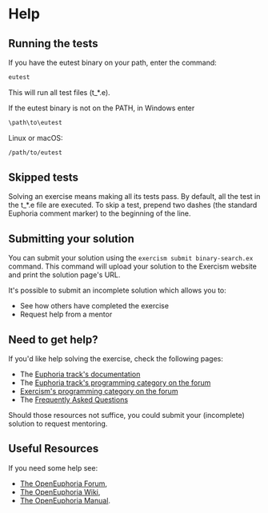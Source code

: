 # Help

## Running the tests

If you have the eutest binary on your path, enter the command:

```bash
eutest 
```
This will run all test files (t_*.e).

If the eutest binary is not on the PATH, in Windows enter

```cmd
\path\to\eutest
```

Linux or macOS:

```bash
/path/to/eutest
```

## Skipped tests

Solving an exercise means making all its tests pass.
By default, all the test in the t_*.e file are executed.
To skip a test, prepend two dashes (the standard Euphoria comment marker) to the beginning of the line.

## Submitting your solution

You can submit your solution using the `exercism submit binary-search.ex` command.
This command will upload your solution to the Exercism website and print the solution page's URL.

It's possible to submit an incomplete solution which allows you to:

- See how others have completed the exercise
- Request help from a mentor

## Need to get help?

If you'd like help solving the exercise, check the following pages:

- The [Euphoria track's documentation](https://exercism.org/docs/tracks/euphoria)
- The [Euphoria track's programming category on the forum](https://forum.exercism.org/c/programming/euphoria)
- [Exercism's programming category on the forum](https://forum.exercism.org/c/programming/5)
- The [Frequently Asked Questions](https://exercism.org/docs/using/faqs)

Should those resources not suffice, you could submit your (incomplete) solution to request mentoring.

## Useful Resources

If you need some help see:

* [The OpenEuphoria Forum](https://openeuphoria.org/forum/index.wc),
* [The OpenEuphoria Wiki](https://openeuphoria.org/wiki/view/home.wc),
* [The OpenEuphoria Manual](https://openeuphoria.org/docs/).